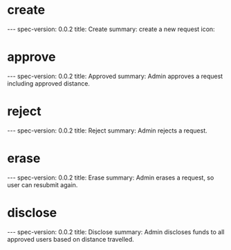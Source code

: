 <h1 class="contract">create</h1>
---
spec-version: 0.0.2
title: Create
summary: create a new request
icon: 

<h1 class="contract">approve</h1>
---
spec-version: 0.0.2
title: Approved
summary: Admin approves a request including approved distance. 

<h1 class="contract">reject</h1>
---
spec-version: 0.0.2
title: Reject
summary: Admin rejects a request. 



<h1 class="contract">erase</h1>
---
spec-version: 0.0.2
title: Erase 
summary: Admin erases a request, so user can resubmit again. 

<h1 class="contract">disclose</h1>
---
spec-version: 0.0.2
title: Disclose 
summary: Admin discloses funds to all approved users based on distance travelled.

